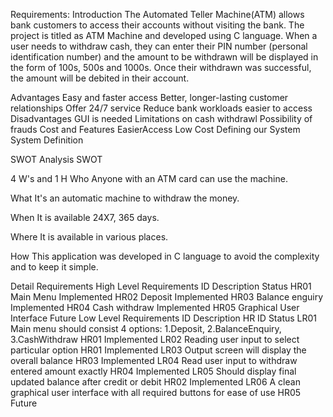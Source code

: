 Requirements:
Introduction
The Automated Teller Machine(ATM) allows bank customers to access their accounts without visiting the bank. The project is titled as ATM Machine and developed using C language. When a user needs to withdraw cash, they can enter their PIN number (personal identification number) and the amount to be withdrawn will be displayed in the form of 100s, 500s and 1000s. Once their withdrawn was successful, the amount will be debited in their account.

Advantages
Easy and faster access
Better, longer-lasting customer relationships
Offer 24/7 service
Reduce bank workloads
easier to access
Disadvantages
GUI is needed
Limitations on cash withdrawl
Possibility of frauds
Cost and Features
EasierAccess
Low Cost
Defining our System
System Definition

SWOT Analysis
SWOT

4 W's and 1 H
Who
Anyone with an ATM card can use the machine.

What
It's an automatic machine to withdraw the money.

When
It is available 24X7, 365 days.

Where
It is available in various places.

How
This application was developed in C language to avoid the complexity and to keep it simple.

Detail Requirements
High Level Requirements
ID	Description	Status
HR01	Main Menu	Implemented
HR02	Deposit	Implemented
HR03	Balance enguiry	Implemented
HR04	Cash withdraw	Implemented
HR05	Graphical User Interface	Future
Low Level Requirements
ID	Description	HR ID	Status
LR01	Main menu should consist 4 options: 1.Deposit, 2.BalanceEnquiry, 3.CashWithdraw	HR01	Implemented
LR02	Reading user input to select particular option	HR01	Implemented
LR03	Output screen will display the overall balance	HR03	Implemented
LR04	Read user input to withdraw entered amount exactly	HR04	Implemented
LR05	Should display final updated balance after credit or debit	HR02	Implemented
LR06	A clean graphical user interface with all required buttons for ease of use	HR05	Future
